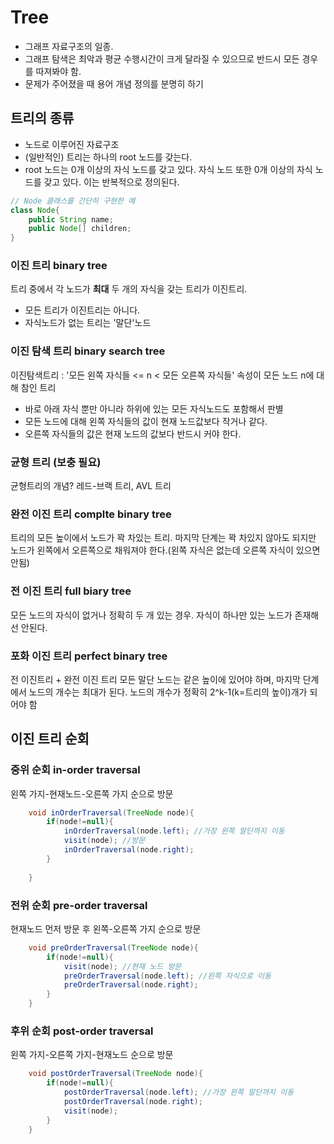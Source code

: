 # Tree

- 그래프 자료구조의 일종.
- 그래프 탐색은 최악과 평균 수행시간이 크게 달라질 수 있으므로 반드시 모든 경우를 따져봐야 함.
- 문제가 주어졌을 때 용어 개념 정의를 분명히 하기

## 트리의 종류

- 노드로 이루어진 자료구조
- (일반적인) 트리는 하나의 root 노드를 갖는다.
- root 노드는 0개 이상의 자식 노드를 갖고 있다. 자식 노드 또한 0개 이상의 자식 노드를 갖고 있다. 이는 반복적으로 정의된다.

```java
// Node 클래스를 간단히 구현한 예
class Node{
    public String name;
    public Node[] children;
}
```

### 이진 트리 binary tree
트리 중에서 각 노드가 **최대** 두 개의 자식을 갖는 트리가 이진트리.
- 모든 트리가 이진트리는 아니다.
- 자식노드가 없는 트리는 '말단'노드

### 이진 탐색 트리 binary search tree
이진탐색트리 : '모든 왼쪽 자식들 <= n < 모든 오른쪽 자식들' 속성이 모든 노드 n에 대해 참인 트리
- 바로 아래 자식 뿐만 아니라 하위에 있는 모든 자식노드도 포함해서 판별
- 모든 노드에 대해 왼쪽 자식들의 값이 현재 노드값보다 작거나 같다.
- 오른쪽 자식들의 값은 현재 노드의 값보다 반드시 커야 한다.

### 균형 트리 (보충 필요)
균형트리의 개념?
레드-브랙 트리, AVL 트리

### 완전 이진 트리 complte binary tree
트리의 모든 높이에서 노드가 꽉 차있는 트리.
마지막 단계는 꽉 차있지 않아도 되지만 노드가 왼쪽에서 오른쪽으로 채워져야 한다.(왼쪽 자식은 없는데 오른쪽 자식이 있으면 안됨)

### 전 이진 트리 full biary tree
모든 노드의 자식이 없거나 정확히 두 개 있는 경우. 자식이 하나만 있는 노드가 존재해선 안된다.

### 포화 이진 트리 perfect binary tree
전 이진트리 + 완전 이진 트리
모든 말단 노드는 같은 높이에 있어야 하며, 마지막 단계에서 노드의 개수는 최대가 된다.
노드의 개수가 정확히 2^k-1(k=트리의 높이)개가 되어야 함


## 이진 트리 순회

### 중위 순회 in-order traversal
왼쪽 가지-현재노드-오른쪽 가지 순으로 방문
```java
    void inOrderTraversal(TreeNode node){
        if(node!=null){
            inOrderTraversal(node.left); //가장 왼쪽 말단까지 이동
            visit(node); //방문
            inOrderTraversal(node.right);   
        }
        
    }
```


### 전위 순회 pre-order traversal
현재노드 먼저 방문 후 왼쪽-오른쪽 가지 순으로 방문
```java
    void preOrderTraversal(TreeNode node){
        if(node!=null){
            visit(node); //현재 노드 방문
            preOrderTraversal(node.left); //왼쪽 자식으로 이동
            preOrderTraversal(node.right);   
        }
    }
```



### 후위 순회 post-order traversal
왼쪽 가지-오른쪽 가지-현재노드 순으로 방문
```java
    void postOrderTraversal(TreeNode node){
        if(node!=null){
            postOrderTraversal(node.left); //가장 왼쪽 말단까지 이동
            postOrderTraversal(node.right);  
            visit(node); 
        }
    }
```

